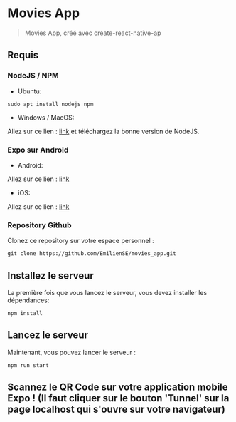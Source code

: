 # Movies App

> Movies App, créé avec create-react-native-ap

## Requis

### NodeJS / NPM
- Ubuntu:
~~~
sudo apt install nodejs npm 
~~~
- Windows / MacOS:

Allez sur ce lien : [link](https://nodejs.org/en/download/ "Page de téléchargement de NodeJS") et téléchargez la bonne version de NodeJS.

### Expo sur Android
- Android:

Allez sur ce lien : [link](https://play.google.com/store/apps/details?id=host.exp.exponent&hl=fr "Expo sur Android")

- iOS:

Allez sur ce lien : [link](https://apps.apple.com/fr/app/expo-client/id982107779 "Expo sur iOS")


### Repository Github

Clonez ce repository sur votre espace personnel :
~~~
git clone https://github.com/EmilienSE/movies_app.git
~~~

## Installez le serveur

La première fois que vous lancez le serveur, vous devez installer les dépendances:

~~~
npm install
~~~

## Lancez le serveur

Maintenant, vous pouvez lancer le serveur :

~~~
npm run start
~~~

## Scannez le QR Code sur votre application mobile Expo ! (Il faut cliquer sur le bouton 'Tunnel' sur la page localhost qui s'ouvre sur votre navigateur)
